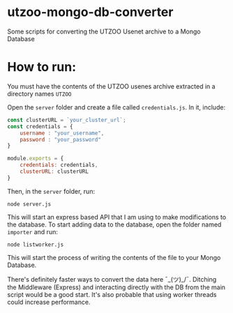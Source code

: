 # utzoo-mongo-db-converter
Some scripts for converting the UTZOO Usenet archive to a Mongo Database

# How to run:
You must have the contents of the UTZOO usenes archive extracted in a directory names `UTZOO`

Open the `server` folder and create a file called `credentials.js`. In it, include:
```js
const clusterURL = `your_cluster_url`;
const credentials = {
    username : "your_username",
    password : "your_password"
}

module.exports = {
    credentials: credentials,
    clusterURL: clusterURL
}
```

Then, in the `server` folder, run:

`node server.js`

This will start an express based API that I am using to make modifications to the database. To start adding data to the database, open the folder named `importer` and run:

`node listworker.js`

This will start the process of writing the contents of the file to your Mongo Database.


There's definitely faster ways to convert the data here ¯\_(ツ)_/¯. Ditching the Middleware (Express) and interacting directly with the DB from the main script would be a good start. It's also probable that using worker threads could increase performance. 
